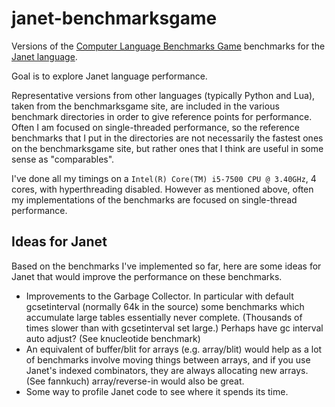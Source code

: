 # janet-benchmarksgame

Versions of the [Computer Language Benchmarks Game](https://benchmarksgame-team.pages.debian.net/benchmarksgame/index.html)
benchmarks for the [Janet language](https://janet-lang.org/).

Goal is to explore Janet language performance.

Representative versions from other languages (typically Python and Lua),
taken from the benchmarksgame site, are included in the various benchmark
directories in order to give reference points for performance.  Often
I am focused on single-threaded performance, so the reference benchmarks
that I put in the directories are not necessarily the fastest ones on
the benchmarksgame site, but rather ones that I think are useful
in some sense as "comparables".  

I've done all my timings on a `Intel(R) Core(TM) i5-7500 CPU @ 3.40GHz`, 4
cores, with hyperthreading disabled.  However as mentioned above, often my
implementations of the benchmarks are focused on single-thread performance.

## Ideas for Janet

Based on the benchmarks I've implemented so far, here are some ideas for
Janet that would improve the performance on these benchmarks.

* Improvements to the Garbage Collector.  In particular with default
  gcsetinterval (normally 64k in the source) some benchmarks which
  accumulate large tables essentially never complete. (Thousands of
  times slower than with gcsetinterval set large.)  Perhaps have
  gc interval auto adjust?  (See knucleotide benchmark)
* An equivalent of buffer/blit for arrays (e.g. array/blit) would help
  as a lot of benchmarks involve moving things between arrays, and if
  you use Janet's indexed combinators, they are always allocating new
  arrays. (See fannkuch)  array/reverse-in would also be great.
* Some way to profile Janet code to see where it spends its time.

